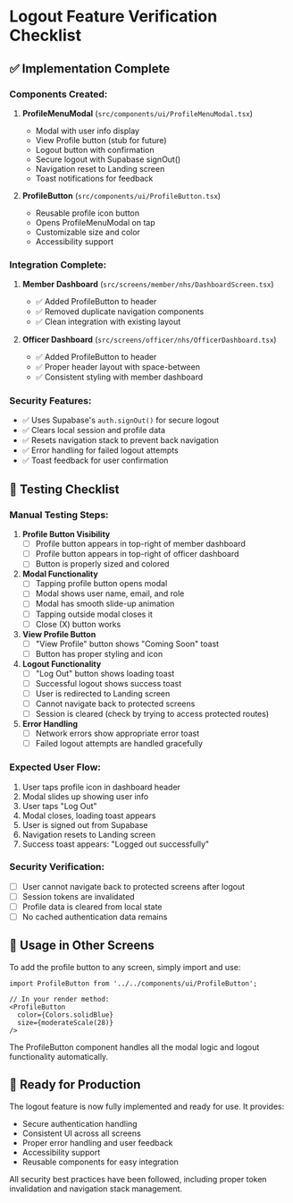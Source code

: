 # Logout Feature Verification Checklist

## ✅ Implementation Complete

### Components Created:
1. **ProfileMenuModal** (`src/components/ui/ProfileMenuModal.tsx`)
   - Modal with user info display
   - View Profile button (stub for future)
   - Logout button with confirmation
   - Secure logout with Supabase signOut()
   - Navigation reset to Landing screen
   - Toast notifications for feedback

2. **ProfileButton** (`src/components/ui/ProfileButton.tsx`)
   - Reusable profile icon button
   - Opens ProfileMenuModal on tap
   - Customizable size and color
   - Accessibility support

### Integration Complete:
1. **Member Dashboard** (`src/screens/member/nhs/DashboardScreen.tsx`)
   - ✅ Added ProfileButton to header
   - ✅ Removed duplicate navigation components
   - ✅ Clean integration with existing layout

2. **Officer Dashboard** (`src/screens/officer/nhs/OfficerDashboard.tsx`)
   - ✅ Added ProfileButton to header
   - ✅ Proper header layout with space-between
   - ✅ Consistent styling with member dashboard

### Security Features:
- ✅ Uses Supabase's `auth.signOut()` for secure logout
- ✅ Clears local session and profile data
- ✅ Resets navigation stack to prevent back navigation
- ✅ Error handling for failed logout attempts
- ✅ Toast feedback for user confirmation

## 🧪 Testing Checklist

### Manual Testing Steps:
1. **Profile Button Visibility**
   - [ ] Profile button appears in top-right of member dashboard
   - [ ] Profile button appears in top-right of officer dashboard
   - [ ] Button is properly sized and colored

2. **Modal Functionality**
   - [ ] Tapping profile button opens modal
   - [ ] Modal shows user name, email, and role
   - [ ] Modal has smooth slide-up animation
   - [ ] Tapping outside modal closes it
   - [ ] Close (X) button works

3. **View Profile Button**
   - [ ] "View Profile" button shows "Coming Soon" toast
   - [ ] Button has proper styling and icon

4. **Logout Functionality**
   - [ ] "Log Out" button shows loading toast
   - [ ] Successful logout shows success toast
   - [ ] User is redirected to Landing screen
   - [ ] Cannot navigate back to protected screens
   - [ ] Session is cleared (check by trying to access protected routes)

5. **Error Handling**
   - [ ] Network errors show appropriate error toast
   - [ ] Failed logout attempts are handled gracefully

### Expected User Flow:
1. User taps profile icon in dashboard header
2. Modal slides up showing user info
3. User taps "Log Out"
4. Modal closes, loading toast appears
5. User is signed out from Supabase
6. Navigation resets to Landing screen
7. Success toast appears: "Logged out successfully"

### Security Verification:
- [ ] User cannot navigate back to protected screens after logout
- [ ] Session tokens are invalidated
- [ ] Profile data is cleared from local state
- [ ] No cached authentication data remains

## 🔧 Usage in Other Screens

To add the profile button to any screen, simply import and use:

```tsx
import ProfileButton from '../../components/ui/ProfileButton';

// In your render method:
<ProfileButton 
  color={Colors.solidBlue}
  size={moderateScale(28)}
/>
```

The ProfileButton component handles all the modal logic and logout functionality automatically.

## 🚀 Ready for Production

The logout feature is now fully implemented and ready for use. It provides:
- Secure authentication handling
- Consistent UI across all screens
- Proper error handling and user feedback
- Accessibility support
- Reusable components for easy integration

All security best practices have been followed, including proper token invalidation and navigation stack management.